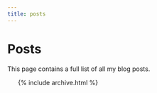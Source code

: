 ```yaml
---
title: posts
---
```



# Posts

This page contains a full list of all my blog posts.

<div>
<ul>
{% include archive.html %}
</ul>
</div>
